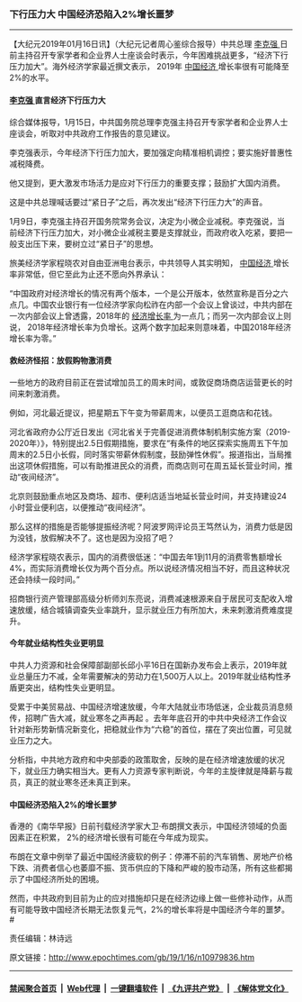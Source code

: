### 下行压力大 中国经济恐陷入2%增长噩梦
------------------------

<p>
 【大纪元2019年01月16日讯】（大纪元记者周心鉴综合报导）中共总理
 <a href="http://www.epochtimes.com/gb/tag/%E6%9D%8E%E5%85%8B%E5%BC%BA.html">
  李克强
 </a>
 日前主持召开专家学者和企业界人士座谈会时表示，今年困难挑战更多，“经济下行压力加大”。海外经济学家最近撰文表示， 2019年
 <a href="http://www.epochtimes.com/gb/tag/%E4%B8%AD%E5%9B%BD%E7%BB%8F%E6%B5%8E.html">
  中国经济
 </a>
 增长率很有可能降至2%的水平。
</p>
<h4>
 <a href="http://www.epochtimes.com/gb/tag/%E6%9D%8E%E5%85%8B%E5%BC%BA.html">
  李克强
 </a>
 直言经济下行压力大
</h4>
<p>
 综合媒体报导，1月15日，中共国务院总理李克强主持召开专家学者和企业界人士座谈会，听取对中共政府工作报告的意见建议。
</p>
<p>
 李克强表示，今年经济下行压力加大，要加强定向精准相机调控；要实施好普惠性减税降费。
</p>
<p>
 他又提到，更大激发市场活力是应对下行压力的重要支撑；鼓励扩大国内消费。
</p>
<p>
 这是中共总理喊话要过“紧日子”之后，再次发出“经济下行压力大”的声音。
</p>
<p>
 1月9日，李克强主持召开国务院常务会议，决定为小微企业减税。李克强说，当前经济下行压力加大，对小微企业减税主要是支撑就业，而政府收入吃紧，要把一般支出压下来，要树立过“紧日子”的思想。
</p>
<p>
 旅美经济学家程晓农对自由亚洲电台表示，中共领导人其实明知，
 <a href="http://www.epochtimes.com/gb/tag/%E4%B8%AD%E5%9B%BD%E7%BB%8F%E6%B5%8E.html">
  中国经济
 </a>
 增长率非常低，但它至此为止还不愿向外界承认：
</p>
<p>
 “中国政府对经济增长的情况有两个版本，一个是公开版本，依然宣称是百分之六点几。中国农业银行有一位经济学家向松祚在内部一个会议上曾谈过，中共内部在一次内部会议上曾透露，2018年的
 <a href="http://www.epochtimes.com/gb/tag/%E7%BB%8F%E6%B5%8E%E5%A2%9E%E9%95%BF%E7%8E%87.html">
  经济增长率
 </a>
 为一点几；而另一次内部会议上则说， 2018年经济增长率为负增长。这两个数字加起来则意味着，中国2018年经济增长率为零。”
</p>
<h4>
 救经济怪招：放假购物激消费
</h4>
<p>
 一些地方的政府目前正在尝试增加员工的周末时间，或敦促商场商店运营更长的时间来刺激消费。
</p>
<p>
 例如，河北最近提议，把星期五下午变为带薪周末，以便员工逛商店和花钱。
</p>
<p>
 河北省政府办公厅近日发出《河北省关于完善促进消费体制机制实施方案（2019-2020年）》，特别提出2.5日假期措施，要求在“有条件的地区探索实施周五下午加周末的2.5日小长假，同时落实带薪休假制度，鼓励弹性休假”。报道指出，当局推出这项休假措施，可以有助推进民众的消费，而商店则可在周五延长营业时间，推动“夜间经济”。
</p>
<p>
 北京则鼓励重点地区及商场、超市、便利店适当地延长营业时间，并支持建设24小时营业便利店，以便推动“夜间经济”。
</p>
<p>
 那么这样的措施是否能够提振经济呢？阿波罗网评论员王笃然认为，消费力低是因为没钱，放假解决不了。这也是因为没招了吧？
</p>
<p>
 经济学家程晓农表示，国内的消费很低迷：“中国去年1到11月的消费零售额增长4%，而实际消费增长仅为两个百分点。所以说经济情况相当不好，而且这种状况还会持续一段时间。”
</p>
<p>
 招商银行资产管理部高级分析师刘东亮说，消费减速根源来自于居民可支配收入增速放缓，结合城镇调查失业率跳升，显示就业压力有所加大，未来刺激消费难度提升。
</p>
<h4>
 今年就业结构性失业更明显
</h4>
<p>
 中共人力资源和社会保障部副部长邱小平16日在国新办发布会上表示，2019年就业总量压力不减，全年需要解决的劳动力在1,500万人以上。2019年就业结构性矛盾更突出，结构性失业更明显。
</p>
<p>
 受累于中美贸易战、中国经济增速放缓，今年大陆就业市场低迷，企业裁员消息频传，招聘广告大减，就业寒冬之声再起 。去年年底召开的中共中央经济工作会议针对新形势新情况新变化，把稳就业作为“六稳”的首位，摆在了突出位置，可见就业压力之大。
</p>
<p>
 分析指，中共地方政府和中央部委的政策取舍，反映的是在经济增速放缓的状况下，就业压力确实相当大。更有人力资源专家判断说，今年的主旋律就是降薪与裁员，真正的就业寒冬还未真正到来。
</p>
<h4>
 中国经济恐陷入2%的增长噩梦
</h4>
<p>
 香港的《南华早报》日前刊载经济学家大卫·布朗撰文表示，中国经济领域的负面因素正在积累， 2%的经济增长很有可能在今年成为现实。
</p>
<p>
 布朗在文章中例举了最近中国经济疲软的例子：停滞不前的汽车销售、房地产价格下跌、消费者信心也萎靡不振、货币供应的下降和严峻的股市动荡，所有这些都揭示了中国经济所处的困境。
</p>
<p>
 然而，中共政府到目前为止的应对措施却只是在经济边缘上做一些修补动作，从而有可能导致中国经济长期无法恢复元气，2%的增长率将是中国经济今年的噩梦。#
</p>
<p>
 责任编辑：林诗远
</p>

原文链接：http://www.epochtimes.com/gb/19/1/16/n10979836.htm


------------------------
#### [禁闻聚合首页](https://github.com/gfw-breaker/banned-news/blob/master/README.md) &nbsp;|&nbsp; [Web代理](https://github.com/gfw-breaker/open-proxy/blob/master/README.md) &nbsp;|&nbsp; [一键翻墙软件](https://github.com/gfw-breaker/nogfw/blob/master/README.md) &nbsp;|&nbsp; [《九评共产党》](https://github.com/gfw-breaker/9ping.md/blob/master/README.md#九评之一评共产党是什么) &nbsp;|&nbsp; [《解体党文化》](https://github.com/gfw-breaker/jtdwh.md/blob/master/README.md#绪论)